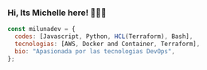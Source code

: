 ### Hi, Its Michelle here! 👋👩‍💻


```js
const milunadev = {
  codes: [Javascript, Python, HCL(Terraform), Bash],
  tecnologias: [AWS, Docker and Container, Terraform],
  bio: "Apasionada por las tecnologias DevOps",
};
```


<!--
**milunadev/milunadev** is a ✨ _special_ ✨ repository because its `README.md` (this file) appears on your GitHub profile.

Here are some ideas to get you started:

- 🔭 I’m currently working on ...
- 🌱 I’m currently learning ...
- 👯 I’m looking to collaborate on ...
- 🤔 I’m looking for help with ...
- 💬 Ask me about ...
- 📫 How to reach me: ...
- 😄 Pronouns: ...
- ⚡ Fun fact: ...
-->
